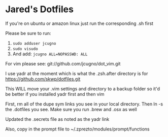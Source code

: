 Jared's Dotfiles
===========

If you're on ubuntu or amazon linux just run the corresponding .sh first

Please be sure to run:

1. `sudo adduser jcugno`
2. `sudo visudo`
3. And add: `jcugno ALL=NOPASSWD: ALL`

For vim please see: git://github.com/jcugno/dot_vim.git

I use yadr at the moment which is what the .zsh.after directory is for
https://github.com/skwp/dotfiles.git

This WILL move your .vim settings and directory to a backup folder so it'd be
better if you installed yadr first and then vim

First, rm all of the dupe sym links you see in your local directory.
Then ln -s the .dotfiles you see. Make sure you run .brew and .osx as well

Updated the .secrets file as noted as the yadr link

Also, copy in the prompt file to ~/.zprezto/modules/prompt/functions

